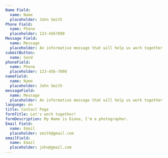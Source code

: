 ```yaml
---
Name Field:
  name: Name
  placeholder: John Smith
Phone Field:
  name: Phone
  placeholder: 123-4567890
Message Field:
  name: Message
  placeholder: An informative message that will help us work together
submitButton:
  name: Send
phoneField:
  name: Phone
  placeholder: 123-456-7890
nameField:
  name: Name
  placeholder: John Smith
messageField:
  name: Message
  placeholder: An informative message that will help us work together
languege: en
title: Contact Page
formTitle: Let's work together!
formDescription: My Name is Diana, I'm a photographer.
Email Field:
  name: Email
  placeholder: smith@gmail.com
emailField:
  name: Email
  placeholder: john@gmail.com
---
```

